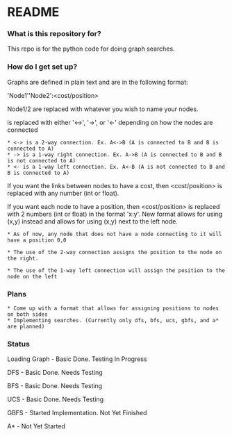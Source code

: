 # README #

### What is this repository for? ###

This repo is for the python code for doing graph searches.

### How do I get set up? ###

Graphs are defined in plain text and are in the following format:


'Node1'<connection>'Node2':<cost/position>


Node1/2 are replaced with whatever you wish to name your nodes.

<connection> is replaced with either '<->', '->', or '<-' depending on how the nodes are connected

    * <-> is a 2-way connection. Ex. A<->B (A is connected to B and B is connected to A)
    * -> is a 1-way right connection. Ex. A->B (A is connected to B and B is not connected to A)
    * <- is a 1-way left connection. Ex. A<-B (A is not connected to B and B is connected to A)


If you want the links between nodes to have a cost, then <cost/position> is replaced with any number (int or float).


If you want each node to have a position, then <cost/position> is replaced with 2 numbers (int or float) in the format 'x:y'. New format allows for using (x,y) instead and allows for using (x,y) next to the left node.

    * As of now, any node that does not have a node connecting to it will have a position 0,0

    * The use of the 2-way connection assigns the position to the node on the right.

    * The use of the 1-way left connection will assign the position to the node on the left

### Plans ###
    * Come up with a format that allows for assigning positions to nodes on both sides
    * Implementing searches. (Currently only dfs, bfs, ucs, gbfs, and a* are planned)

### Status ###
Loading Graph - Basic Done. Testing In Progress

DFS - Basic Done. Needs Testing

BFS - Basic Done. Needs Testing

UCS - Basic Done. Needs Testing

GBFS - Started Implementation. Not Yet Finished

A* - Not Yet Started